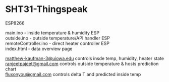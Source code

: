 # SHT31-Thingspeak
ESP8266

main.ino - inside temperature & humidity ESP           
outside.ino - outside temperature/API handler ESP         
remoteController.ino - direct heater controller ESP     
index.html - data overview page                                   

matthew-kaufman-3@uiowa.edu controls insde temp, humidity, heater state                       
ranjeetpajeet@gmail.com controls outside temperature & hosts prediction chart                             
fluxonyou@gmail.com controls delta T and predicted inside temp
